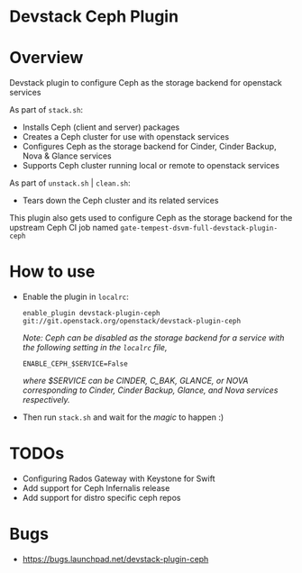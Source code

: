 Devstack Ceph Plugin
====================

# Overview

Devstack plugin to configure Ceph as the storage backend for openstack services

As part of ```stack.sh```:

* Installs Ceph (client and server) packages
* Creates a Ceph cluster for use with openstack services
* Configures Ceph as the storage backend for Cinder, Cinder Backup, Nova & Glance services
* Supports Ceph cluster running local or remote to openstack services

As part of ```unstack.sh``` | ```clean.sh```:

* Tears down the Ceph cluster and its related services

This plugin also gets used to configure Ceph as the storage backend for the upstream Ceph CI job named ```gate-tempest-dsvm-full-devstack-plugin-ceph```


# How to use

* Enable the plugin in ```localrc```:

    ```enable_plugin devstack-plugin-ceph git://git.openstack.org/openstack/devstack-plugin-ceph```

  _Note: Ceph can be disabled as the storage backend for a service with the
  following setting in the ```localrc``` file,_

    ```ENABLE_CEPH_$SERVICE=False```

  _where $SERVICE can be CINDER, C_BAK, GLANCE, or NOVA corresponding to
  Cinder, Cinder Backup, Glance, and Nova services respectively._

* Then run ```stack.sh``` and wait for the _magic_ to happen :)


# TODOs

* Configuring Rados Gateway with Keystone for Swift
* Add support for Ceph Infernalis release
* Add support for distro specific ceph repos

# Bugs

* https://bugs.launchpad.net/devstack-plugin-ceph


